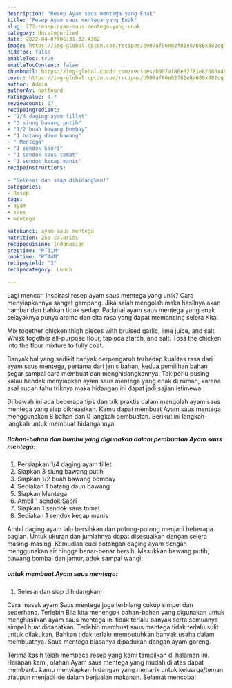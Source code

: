 ```yaml
---
description: "Resep Ayam saus mentega yang Enak"
title: "Resep Ayam saus mentega yang Enak"
slug: 772-resep-ayam-saus-mentega-yang-enak
category: Uncategorized
date: 2022-04-07T06:31:32.430Z
image: https://img-global.cpcdn.com/recipes/b907af86e82f81e8/680x482cq70/ayam-saus-mentega-foto-resep-utama.jpg
hideToc: false
enableToc: true
enableTocContent: false
thumbnail: https://img-global.cpcdn.com/recipes/b907af86e82f81e8/680x482cq70/ayam-saus-mentega-foto-resep-utama.jpg
cover: https://img-global.cpcdn.com/recipes/b907af86e82f81e8/680x482cq70/ayam-saus-mentega-foto-resep-utama.jpg
author: Admin
authorAv: notfound
ratingvalue: 4.7
reviewcount: 17
recipeingredient:
- "1/4 daging ayam fillet"
- "3 siung bawang putih"
- "1/2 buah bawang bombay"
- "1 batang daun bawang"
- " Mentega"
- "1 sendok Saori"
- "1 sendok saus tomat"
- "1 sendok kecap manis"
recipeinstructions:

- "Selesai dan siap dihidangkan!"
categories:
- Resep
tags:
- ayam
- saus
- mentega

katakunci: ayam saus mentega 
nutrition: 250 calories
recipecuisine: Indonesian
preptime: "PT31M"
cooktime: "PT44M"
recipeyield: "3"
recipecategory: Lunch

---
```





Lagi mencari inspirasi resep ayam saus mentega yang unik? Cara menyiapkannya sangat gampang. Jika salah mengolah maka hasilnya akan hambar dan bahkan tidak sedap. Padahal ayam saus mentega yang enak selayaknya punya aroma dan cita rasa yang dapat memancing selera Kita.





Mix together chicken thigh pieces with bruised garlic, lime juice, and salt. Whisk together all-purpose flour, tapioca starch, and salt. Toss the chicken into the flour mixture to fully coat.

Banyak hal yang sedikit banyak berpengaruh terhadap kualitas rasa dari ayam saus mentega, pertama dari jenis bahan, kedua pemilihan bahan segar sampai cara membuat dan menghidangkannya. Tak perlu pusing kalau hendak menyiapkan ayam saus mentega yang enak di rumah, karena asal sudah tahu triknya maka hidangan ini dapat jadi sajian istimewa.






Di bawah ini ada beberapa tips dan trik praktis dalam mengolah ayam saus mentega yang siap dikreasikan. Kamu dapat membuat Ayam saus mentega menggunakan 8 bahan dan 0 langkah pembuatan. Berikut ini langkah-langkah untuk membuat hidangannya.

<!--inarticleads1-->

##### Bahan-bahan dan bumbu yang digunakan dalam pembuatan Ayam saus mentega:

1. Persiapkan 1/4 daging ayam fillet
1. Siapkan 3 siung bawang putih
1. Siapkan 1/2 buah bawang bombay
1. Sediakan 1 batang daun bawang
1. Siapkan  Mentega
1. Ambil 1 sendok Saori
1. Siapkan 1 sendok saus tomat
1. Sediakan 1 sendok kecap manis


Ambil daging ayam lalu bersihkan dan potong-potong menjadi beberapa bagian. Untuk ukuran dan jumlahnya dapat disesuaikan dengan selera masing-masing. Kemudian cuci potongan daging ayam dengan menggunakan air hingga benar-benar bersih. Masukkan bawang putih, bawang bombai dan jamur, aduk sampai wangi. 

<!--inarticleads2-->

#####  untuk membuat Ayam saus mentega:


1. Selesai dan siap dihidangkan!

Cara masak ayam Saus mentega juga terbilang cukup simpel dan sederhana. Terlebih Bila kita menengok bahan-bahan yang digunakan untuk menghasilkan ayam saus mentega ini tidak terlalu banyak serta semuanya simpel buat didapatkan. Terlebih membuat saus mentega tidak terlalu sulit untuk dilakukan. Bahkan tidak terlalu membutuhkan banyak usaha dalam membuatnya. Saus mentega biasanya dipadukan dengan ayam goreng. 

Terima kasih telah membaca resep yang kami tampilkan di halaman ini. Harapan kami, olahan Ayam saus mentega yang mudah di atas dapat membantu kamu menyiapkan hidangan yang menarik untuk keluarga/teman ataupun menjadi ide dalam berjualan makanan. Selamat mencoba!
